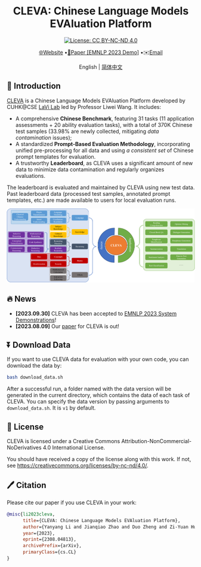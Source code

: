 # <h1 align="center">CLEVA: Chinese Language Models EVAluation Platform</h1>
<div align="center">

[![License: CC BY-NC-ND 4.0](https://img.shields.io/badge/License-CC_BY--NC--ND_4.0-blue.svg)](https://creativecommons.org/licenses/by-nc-nd/4.0/)

[🌐Website](http://www.lavicleva.com/)
•[📜Paper \[EMNLP 2023 Demo\]](https://arxiv.org/abs/2308.04813)
•✉️<a href="mailto:clevaplat@gmail.com">Email</a>

English | [简体中文](README_zh-CN.md)

</div>

## 🎯 Introduction

[CLEVA](https://arxiv.org/abs/2308.04813) is a Chinese Language Models EVAluation Platform developed by CUHK@CSE [LaVi Lab](https://lwwangcse.github.io/) led by Professor Liwei Wang. It includes:
- A comprehensive **Chinese Benchmark**, featuring 31 tasks (11 application assessments + 20 ability evaluation tasks), with a total of 370K Chinese test samples (33.98% are newly collected, mitigating *data contamination* issues);
- A standardized **Prompt-Based Evaluation Methodology**, incorporating unified pre-processing for all data and using *a consistent set* of Chinese prompt templates for evaluation.
- A trustworthy **Leaderboard**, as CLEVA uses a significant amount of new data to minimize data contamination and regularly organizes evaluations.

The leaderboard is evaluated and maintained by CLEVA using new test data. Past leaderboard data (processed test samples, annotated prompt templates, etc.) are made available to users for local evaluation runs.

![Overview](overview.png)

## 🔥 News

- **\[2023.09.30\]** CLEVA has been accepted to [EMNLP 2023 System Demonstrations](https://2023.emnlp.org/calls/demos/)!
- **\[2023.08.09\]** Our [paper](https://arxiv.org/abs/2308.04813) for CLEVA is out!

## ⏬ Download Data

If you want to use CLEVA data for evaluation with your own code, you can download the data by:
```sh
bash download_data.sh
```
After a successful run, a folder named with the data version will be generated in the current directory, which contains the data of each task of CLEVA. You can specify the data version by passing arguments to `download_data.sh`. It is `v1` by default.

## 🛂 License

CLEVA is licensed under a Creative Commons Attribution-NonCommercial-NoDerivatives 4.0 International License.

You should have received a copy of the license along with this work. If not, see <https://creativecommons.org/licenses/by-nc-nd/4.0/>.

## 🖊️ Citation

Please cite our paper if you use CLEVA in your work:
```bib
@misc{li2023cleva,
      title={CLEVA: Chinese Language Models EVAluation Platform}, 
      author={Yanyang Li and Jianqiao Zhao and Duo Zheng and Zi-Yuan Hu and Zhi Chen and Xiaohui Su and Yongfeng Huang and Shijia Huang and Dahua Lin and Michael R. Lyu and Liwei Wang},
      year={2023},
      eprint={2308.04813},
      archivePrefix={arXiv},
      primaryClass={cs.CL}
}
```
